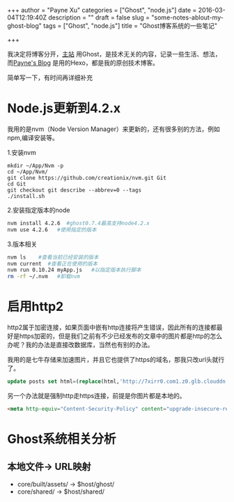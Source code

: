 +++
author = "Payne Xu"
categories = ["Ghost", "node.js"]
date = 2016-03-04T12:19:40Z
description = ""
draft = false
slug = "some-notes-ablout-my-ghost-blog"
tags = ["Ghost", "node.js"]
title = "Ghost博客系统的一些笔记"

+++



我决定将博客分开，[主站](https://xvping.cn) 用Ghost，是技术无关的内容，记录一些生活、想法，而[Payne's Blog](http://blog.xvping.cn/) 是用的Hexo，都是我的原创技术博客。

简单写一下，有时间再详细补充
<!--more-->
# Node.js更新到4.2.x
我用的是nvm（Node Version Manager）来更新的，还有很多别的方法，例如npm,编译安装等。

1.安装nvm

```  shell
mkdir ~/App/Nvm -p  
cd ~/App/Nvm/   
git clone https://github.com/creationix/nvm.git Git 
cd Git   
git checkout git describe --abbrev=0 --tags
./install.sh  
```
2.安装指定版本的node

```bash 
nvm install 4.2.6  #ghost0.7.4最高支持node4.2.x
nvm use 4.2.6   #使用指定的版本
```
 
3.版本相关

```bash
nvm ls    #查看当前已经安装的版本
nvm current  #查看正在使用的版本
nvm run 0.10.24 myApp.js   #以指定版本执行脚本
rm -rf ~/.nvm   #卸载nvm
```

# 启用http2
http2属于加密连接，如果页面中嵌有http连接将产生错误，因此所有的连接都最好是https加密的，但是我们之前有不少已经发布的文章中的图片都是http的怎么办呢？我的办法是直接改数据库，当然也有别的办法。

我用的是七牛存储来加速图片，并且它也提供了https的域名，那我只改url头就行了。

```sql
update posts set html=(replace(html,'http://7xirr0.com1.z0.glb.clouddn.com','https://storage.blog.fliaping.com'));
```
另一个办法就是强制http走https连接，前提是你图片都是本地的。

```html
<meta http-equiv="Content-Security-Policy" content="upgrade-insecure-requests"/>
```


# Ghost系统相关分析
## 本地文件-> URL映射
* core/built/assets/ -> $host/ghost/ 
* core/shared/ -> $host/shared/